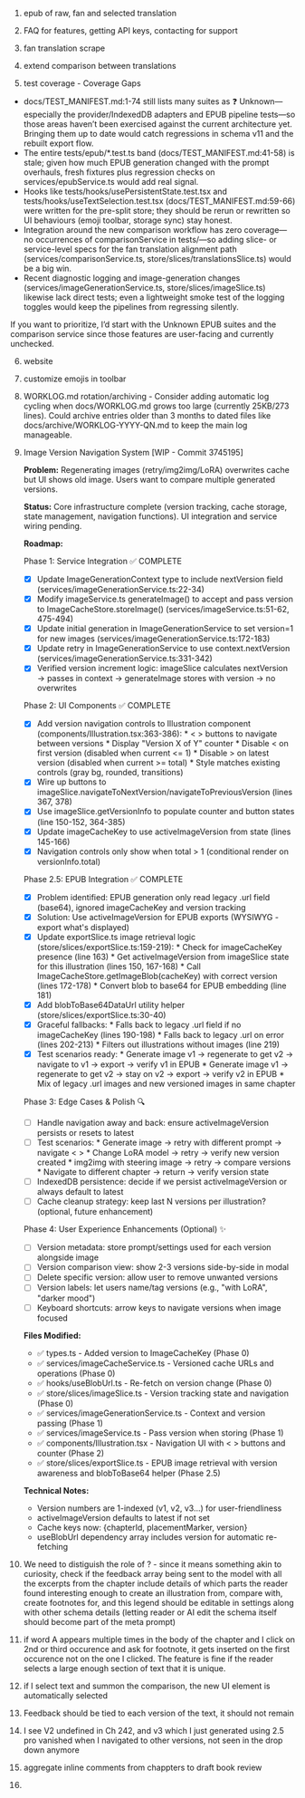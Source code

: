 1) epub of raw, fan and selected translation

2) FAQ for features, getting API keys, contacting for support

3) fan translation scrape

4) extend comparison between translations

5) test coverage - Coverage Gaps

  - docs/TEST_MANIFEST.md:1-74 still lists many suites as ❓ Unknown—especially the provider/IndexedDB adapters and EPUB pipeline tests—so those areas
    haven’t been exercised against the current architecture yet. Bringing them up to date would catch regressions in schema v11 and the rebuilt export
    flow.
  - The entire tests/epub/*.test.ts band (docs/TEST_MANIFEST.md:41-58) is stale; given how much EPUB generation changed with the prompt overhauls,
    fresh fixtures plus regression checks on services/epubService.ts would add real signal.
  - Hooks like tests/hooks/usePersistentState.test.tsx and tests/hooks/useTextSelection.test.tsx (docs/TEST_MANIFEST.md:59-66) were written for the
    pre-split store; they should be rerun or rewritten so UI behaviours (emoji toolbar, storage sync) stay honest.
  - Integration around the new comparison workflow has zero coverage—no occurrences of comparisonService in tests/—so adding slice- or service-level
    specs for the fan translation alignment path (services/comparisonService.ts, store/slices/translationsSlice.ts) would be a big win.
  - Recent diagnostic logging and image-generation changes (services/imageGenerationService.ts, store/slices/imageSlice.ts) likewise lack direct
    tests; even a lightweight smoke test of the logging toggles would keep the pipelines from regressing silently.

  If you want to prioritize, I’d start with the Unknown EPUB suites and the comparison service since those features are user-facing and currently
  unchecked.

6) website

7) customize emojis in toolbar

8) WORKLOG.md rotation/archiving - Consider adding automatic log cycling when docs/WORKLOG.md grows too large (currently 25KB/273 lines). Could archive entries older than 3 months to dated files like docs/archive/WORKLOG-YYYY-QN.md to keep the main log manageable.

9) Image Version Navigation System [WIP - Commit 3745195]

   **Problem:** Regenerating images (retry/img2img/LoRA) overwrites cache but UI shows old image. Users want to compare multiple generated versions.

   **Status:** Core infrastructure complete (version tracking, cache storage, state management, navigation functions). UI integration and service wiring pending.

   **Roadmap:**

   Phase 1: Service Integration ✅ COMPLETE
   - [x] Update ImageGenerationContext type to include nextVersion field (services/imageGenerationService.ts:22-34)
   - [x] Modify imageService.ts generateImage() to accept and pass version to ImageCacheStore.storeImage() (services/imageService.ts:51-62, 475-494)
   - [x] Update initial generation in ImageGenerationService to set version=1 for new images (services/imageGenerationService.ts:172-183)
   - [x] Update retry in ImageGenerationService to use context.nextVersion (services/imageGenerationService.ts:331-342)
   - [x] Verified version increment logic: imageSlice calculates nextVersion → passes in context → generateImage stores with version → no overwrites

   Phase 2: UI Components ✅ COMPLETE
   - [x] Add version navigation controls to Illustration component (components/Illustration.tsx:363-386):
         * < > buttons to navigate between versions
         * Display "Version X of Y" counter
         * Disable < on first version (disabled when current <= 1)
         * Disable > on latest version (disabled when current >= total)
         * Style matches existing controls (gray bg, rounded, transitions)
   - [x] Wire up buttons to imageSlice.navigateToNextVersion/navigateToPreviousVersion (lines 367, 378)
   - [x] Use imageSlice.getVersionInfo to populate counter and button states (line 150-152, 364-385)
   - [x] Update imageCacheKey to use activeImageVersion from state (lines 145-166)
   - [x] Navigation controls only show when total > 1 (conditional render on versionInfo.total)

   Phase 2.5: EPUB Integration ✅ COMPLETE
   - [x] Problem identified: EPUB generation only read legacy .url field (base64), ignored imageCacheKey and version tracking
   - [x] Solution: Use activeImageVersion for EPUB exports (WYSIWYG - export what's displayed)
   - [x] Update exportSlice.ts image retrieval logic (store/slices/exportSlice.ts:159-219):
         * Check for imageCacheKey presence (line 163)
         * Get activeImageVersion from imageSlice state for this illustration (lines 150, 167-168)
         * Call ImageCacheStore.getImageBlob(cacheKey) with correct version (lines 172-178)
         * Convert blob to base64 for EPUB embedding (line 181)
   - [x] Add blobToBase64DataUrl utility helper (store/slices/exportSlice.ts:30-40)
   - [x] Graceful fallbacks:
         * Falls back to legacy .url field if no imageCacheKey (lines 190-198)
         * Falls back to legacy .url on error (lines 202-213)
         * Filters out illustrations without images (line 219)
   - [x] Test scenarios ready:
         * Generate image v1 → regenerate to get v2 → navigate to v1 → export → verify v1 in EPUB
         * Generate image v1 → regenerate to get v2 → stay on v2 → export → verify v2 in EPUB
         * Mix of legacy .url images and new versioned images in same chapter

   Phase 3: Edge Cases & Polish 🔍
   - [ ] Handle navigation away and back: ensure activeImageVersion persists or resets to latest
   - [ ] Test scenarios:
         * Generate image → retry with different prompt → navigate < >
         * Change LoRA model → retry → verify new version created
         * img2img with steering image → retry → compare versions
         * Navigate to different chapter → return → verify version state
   - [ ] IndexedDB persistence: decide if we persist activeImageVersion or always default to latest
   - [ ] Cache cleanup strategy: keep last N versions per illustration? (optional, future enhancement)

   Phase 4: User Experience Enhancements (Optional) ✨
   - [ ] Version metadata: store prompt/settings used for each version alongside image
   - [ ] Version comparison view: show 2-3 versions side-by-side in modal
   - [ ] Delete specific version: allow user to remove unwanted versions
   - [ ] Version labels: let users name/tag versions (e.g., "with LoRA", "darker mood")
   - [ ] Keyboard shortcuts: arrow keys to navigate versions when image focused

   **Files Modified:**
   - ✅ types.ts - Added version to ImageCacheKey (Phase 0)
   - ✅ services/imageCacheService.ts - Versioned cache URLs and operations (Phase 0)
   - ✅ hooks/useBlobUrl.ts - Re-fetch on version change (Phase 0)
   - ✅ store/slices/imageSlice.ts - Version tracking state and navigation (Phase 0)
   - ✅ services/imageGenerationService.ts - Context and version passing (Phase 1)
   - ✅ services/imageService.ts - Pass version when storing (Phase 1)
   - ✅ components/Illustration.tsx - Navigation UI with < > buttons and counter (Phase 2)
   - ✅ store/slices/exportSlice.ts - EPUB image retrieval with version awareness and blobToBase64 helper (Phase 2.5)

   **Technical Notes:**
   - Version numbers are 1-indexed (v1, v2, v3...) for user-friendliness
   - activeImageVersion defaults to latest if not set
   - Cache keys now: {chapterId, placementMarker, version}
   - useBlobUrl dependency array includes version for automatic re-fetching


10) We need to distiguish the role of ? - since it means something akin to curiosity, check if the feedback array being sent to the model with all the excerpts from the chapter include details of which parts the reader found interesting enough to create an illustration from, compare with, create footnotes for, and this legend should be editable in settings along with other schema details (letting reader or AI edit the schema itself should become part of the meta prompt)

11) if word A appears multiple times in the body of the chapter and I click on 2nd or third occurence and ask for footnote, it gets inserted on the first occurence not on the one I clicked. The feature is fine if the reader selects a large enough section of text that it is unique.

12) if I select text and summon the comparison, the new UI element is automatically selected 

13) Feedback should be tied to each version of the text, it should not remain 

14) I see V2 undefined in Ch 242, and v3 which I just generated using 2.5 pro vanished when I navigated to other versions, not seen in the drop down anymore

15) aggregate inline comments from chappters to draft book review

16) 